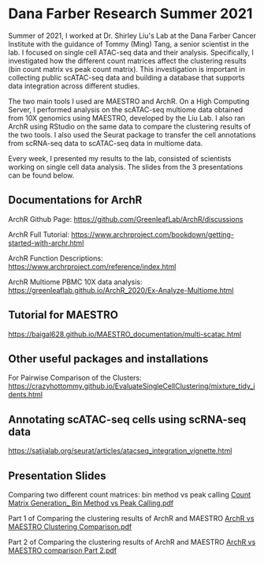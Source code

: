 # Dana Farber Research Summer 2021

Summer of 2021, I worked at Dr. Shirley Liu's Lab at the Dana Farber Cancer Institute with the guidance of Tommy (Ming) Tang, a senior scientist in the lab. I focused on single cell ATAC-seq data and their analysis. Specifically, I investigated how the different count matrices affect the clustering results (bin count matrix vs peak count matrix). This investigation is important in collecting public scATAC-seq data and building a database that supports data integration across different studies. 

The two main tools I used are MAESTRO and ArchR. On a High Computing Server, I performed analysis on the scATAC-seq multiome data obtained from 10X genomics using MAESTRO, developed by the Liu Lab. I also ran ArchR using RStudio on the same data to compare the clustering results of the two tools. I also used the Seurat package to transfer the cell annotations from scRNA-seq data to scATAC-seq data in multiome data. 

Every week, I presented my results to the lab, consisted of scientists working on single cell data analysis. The slides from the 3 presentations can be found below.

## Documentations for ArchR

ArchR Github Page: https://github.com/GreenleafLab/ArchR/discussions

ArchR Full Tutorial: https://www.archrproject.com/bookdown/getting-started-with-archr.html

ArchR Function Descriptions: https://www.archrproject.com/reference/index.html

ArchR Multiome PBMC 10X data analysis: https://greenleaflab.github.io/ArchR_2020/Ex-Analyze-Multiome.html

## Tutorial for MAESTRO
https://baigal628.github.io/MAESTRO_documentation/multi-scatac.html

## Other useful packages and installations
For Pairwise Comparison of the Clusters: https://crazyhottommy.github.io/EvaluateSingleCellClustering/mixture_tidy_idents.html

## Annotating scATAC-seq cells using scRNA-seq data
https://satijalab.org/seurat/articles/atacseq_integration_vignette.html

## Presentation Slides

Comparing two different count matrices: bin method vs peak calling
[Count Matrix Generation_ Bin Method vs Peak Calling.pdf](https://github.com/janekim319/dana-farber-research/files/6978313/Count.Matrix.Generation_.Bin.Method.vs.Peak.Calling.pdf)

Part 1 of Comparing the clustering results of ArchR and MAESTRO
[ArchR vs MAESTRO Clustering Comparison.pdf](https://github.com/janekim319/dana-farber-research/files/6978318/ArchR.vs.MAESTRO.Clustering.Comparison.pdf)


Part 2 of Comparing the clustering results of ArchR and MAESTRO
[ArchR vs MAESTRO comparison Part 2.pdf](https://github.com/janekim319/dana-farber-research/files/6978317/ArchR.vs.MAESTRO.comparison.Part.2.pdf)





